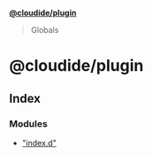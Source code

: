 **[@cloudide/plugin](README.md)**

> Globals

# @cloudide/plugin

## Index

### Modules

* ["index.d"](modules/_index_d_.md)
